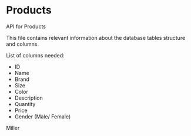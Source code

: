 # Products
API for Products

This file contains relevant information about the database tables structure and columns.

List of columns needed:
- ID
- Name
- Brand
- Size
- Color
- Description
- Quantity
- Price
- Gender (Male/ Female)

Miller

